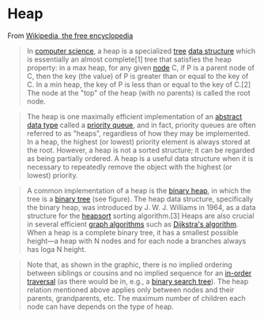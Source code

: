 Heap
===
From [Wikipedia, the free encyclopedia](https://en.wikipedia.org/wiki/Heap_(data_structure))

>In [computer science](https://en.wikipedia.org/wiki/Computer_science), a heap is a 
>specialized [tree](https://en.wikipedia.org/wiki/Tree_(data_structure)-based) 
>[data structure](https://en.wikipedia.org/wiki/Data_structure) which is essentially an almost 
>complete[1] tree that satisfies the heap property: in a max heap, for any given 
>[node](https://en.wikipedia.org/wiki/Node_(computer_science)) C, 
>if P is a parent node of C, then the key (the value) of P is greater than or equal to the 
>key of C. In a min heap, the key of P is less than or equal to the key of C.[2] The node 
>at the "top" of the heap (with no parents) is called the root node.
 
>The heap is one maximally efficient implementation of an 
>[abstract data type](https://en.wikipedia.org/wiki/Abstract_data_type) called a 
>[priority queue](https://en.wikipedia.org/wiki/Priority_queue), and in fact, 
>priority queues are often referred to as "heaps", regardless of how they may be implemented. 
>In a heap, the highest (or lowest) priority element is always stored at the root. However, a 
>heap is not a sorted structure; it can be regarded as being partially ordered. A heap is 
>a useful data structure when it is necessary to repeatedly remove the object with the 
>highest (or lowest) priority.
 
>A common implementation of a heap is the [binary heap](https://en.wikipedia.org/wiki/Binary_heap), 
>in which the tree is a [binary tree](https://en.wikipedia.org/wiki/Binary_tree) (see figure). 
>The heap data structure, specifically the binary heap, was introduced by J. W. J. Williams in 
>1964, as a data structure for the [heapsort](https://en.wikipedia.org/wiki/Heapsort) 
>sorting algorithm.[3] Heaps are also crucial in several efficient 
>[graph algorithms](https://en.wikipedia.org/wiki/Graph_algorithms) such as 
>[Dijkstra's algorithm](https://en.wikipedia.org/wiki/Dijkstra%27s_algorithm). When a heap is a complete 
>binary tree, it has a smallest possible height—a heap with N nodes and for each node a branches 
>always has loga N height.
 
>Note that, as shown in the graphic, there is no implied ordering between siblings or 
>cousins and no implied sequence for an [in-order traversal](https://en.wikipedia.org/wiki/Inorder_traversal) 
>(as there would be in, e.g., a [binary search tree](https://en.wikipedia.org/wiki/Binary_search_tree)). 
>The heap relation mentioned above applies only between nodes and their parents, grandparents, etc. 
>The maximum number of children each node can have depends on the type of heap.
